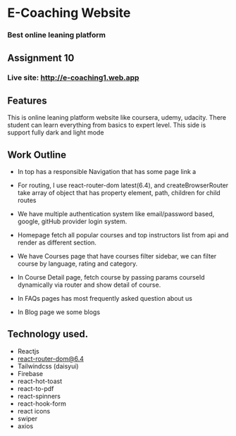 # E-Coaching Website
### Best online leaning platform

## Assignment 10

### Live site: http://e-coaching1.web.app


## Features
This is online leaning platform website like coursera, udemy, udacity. 
There student can learn  everything from basics to expert level.
This side is support fully dark and light mode


## Work Outline

- In top has a responsible Navigation that has some page link a

- For routing, I use react-router-dom latest(6.4), and createBrowserRouter take array of object that has property element, 
  path, children for child routes

- We have multiple authentication system like email/password based, google, gitHub provider login system.

- Homepage fetch all popular courses and top instructors list from api and render as different section.

- We have Courses page that have courses filter sidebar, we can filter course by language, rating and category.

- In Course Detail page, fetch course by passing params courseId dynamically via router and show detail of course.

- In FAQs pages has most frequently asked question about us
- In Blog page we some blogs


## Technology used.

- Reactjs
- react-router-dom@6.4
- Tailwindcss (daisyui)
- Firebase
- react-hot-toast
- react-to-pdf
- react-spinners
- react-hook-form
- react icons
- swiper
- axios

